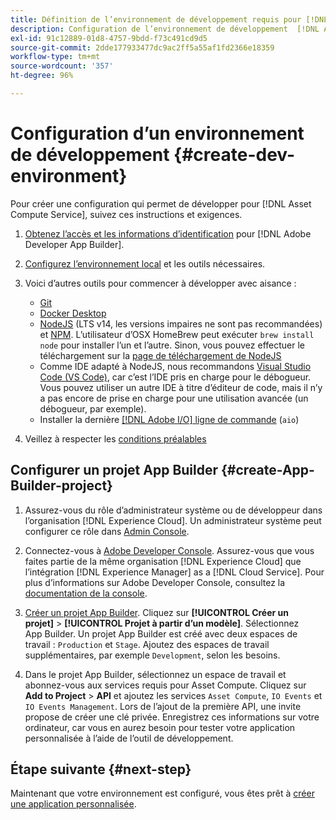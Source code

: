 ```yaml
---
title: Définition de l’environnement de développement requis pour [!DNL Asset Compute Service]
description: Configuration de l’environnement de développement  [!DNL Asset Compute Service]  pour commencer à créer et tester le code personnalisé.
exl-id: 91c12889-01d8-4757-9bdd-f73c491cd9d5
source-git-commit: 2dde177933477dc9ac2ff5a55af1fd2366e18359
workflow-type: tm+mt
source-wordcount: '357'
ht-degree: 96%

---
```


# Configuration d’un environnement de développement {#create-dev-environment}

Pour créer une configuration qui permet de développer pour [!DNL Asset Compute Service], suivez ces instructions et exigences.

1. [Obtenez l’accès et les informations d’identification](https://developer.adobe.com/app-builder/docs/getting_started/#acquire-access-and-credentials) pour [!DNL Adobe Developer App Builder].

1. [Configurez l’environnement local](https://developer.adobe.com/app-builder/docs/getting_started/#local-environment-set-up) et les outils nécessaires.

1. Voici d’autres outils pour commencer à développer avec aisance :

   * [Git](https://git-scm.com/)
   * [Docker Desktop](https://www.docker.com/get-started)
   * [NodeJS](https://nodejs.org) (LTS v14, les versions impaires ne sont pas recommandées) et [NPM](https://www.npmjs.com). L’utilisateur d’OSX HomeBrew peut exécuter `brew install node` pour installer l’un et l’autre. Sinon, vous pouvez effectuer le téléchargement sur la [page de téléchargement de NodeJS](https://nodejs.org/fr/)
   * Comme IDE adapté à NodeJS, nous recommandons [Visual Studio Code (VS Code)](https://code.visualstudio.com), car c’est l’IDE pris en charge pour le débogueur. Vous pouvez utiliser un autre IDE à titre d’éditeur de code, mais il n’y a pas encore de prise en charge pour une utilisation avancée (un débogueur, par exemple).
   * Installer la dernière [[!DNL Adobe I/O] ligne de commande](https://github.com/adobe/aio-cli) (`aio`)

   <!-- - install using `npm install -g @adobe/aio-cli@7.1.0` -->

1. Veillez à respecter les [conditions préalables](/help/understand-extensibility.md#prerequisites-and-provisioning)

<!--
>[!NOTE]
>
>For now, use [!DNL Adobe I/O] CLI v7.1.0 of and do not use [!DNL Adobe I/O] CLI v8.
-->

## Configurer un projet App Builder {#create-App-Builder-project}

1. Assurez-vous du rôle d’administrateur système ou de développeur dans l’organisation [!DNL Experience Cloud]. Un administrateur système peut configurer ce rôle dans [Admin Console](https://adminconsole.adobe.com/overview).

1. Connectez-vous à [Adobe Developer Console](https://console.adobe.io/). Assurez-vous que vous faites partie de la même organisation [!DNL Experience Cloud] que l’intégration [!DNL Experience Manager] as a [!DNL Cloud Service]. Pour plus d’informations sur Adobe Developer Console, consultez la [documentation de la console](https://www.adobe.io/apis/experienceplatform/console/docs.html).

1. [Créer un projet App Builder](https://developer.adobe.com/app-builder/docs/getting_started/first_app/). Cliquez sur **[!UICONTROL Créer un projet]** > **[!UICONTROL Projet à partir d’un modèle]**. Sélectionnez App Builder. Un projet App Builder est créé avec deux espaces de travail : `Production` et `Stage`. Ajoutez des espaces de travail supplémentaires, par exemple `Development`, selon les besoins.

1. Dans le projet App Builder, sélectionnez un espace de travail et abonnez-vous aux services requis pour Asset Compute. Cliquez sur **Add to Project** > **API** et ajoutez les services `Asset Compute`, `IO Events` et `IO Events Management`. Lors de l’ajout de la première API, une invite propose de créer une clé privée. Enregistrez ces informations sur votre ordinateur, car vous en aurez besoin pour tester votre application personnalisée à l’aide de l’outil de développement.

## Étape suivante {#next-step}

Maintenant que votre environnement est configuré, vous êtes prêt à [créer une application personnalisée](develop-custom-application.md).

<!-- More ideas:
 
* Any steps in the beginning that lead to gotchas later should be called out for caution? For example,
  * don't change some defaults initially
  * know risks when deviating from standard path
  * naming conventions to follow
  * Retrieve and format credentials (YAML file details)

TBD: When aio-cli v8 bugs are resolved, update the AIO CLI install command to remove v7.x reference and instruct users to use the latest version. See CQDOC-18346.

-->
